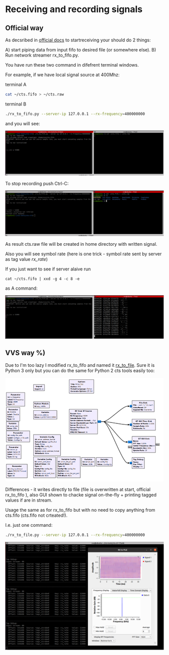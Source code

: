 # Receiving and recording signals

## Official way

As decsribed in [official docs](https://github.com/capturethesignal/cts-tools) to startreceiving your should do 2 things:

A) start piping data from input fifo to desired file (or somewhere else).
B) Run network streamer rx_to_fifo.py.

You have run these two command in difefrent terminal windows.

For example, if we have local signal source at 400Mhz:

terminal A

```bash
cat ~/cts.fifo > ~/cts.raw
```

terminal B
```bash
./rx_to_fifo.py --server-ip 127.0.0.1 --rx-frequency=400000000
```

and you will see:

![RX run](img/rx_start_0.png)

To stop recording push Ctrl-C:

![RX stop](img/rx_start_1.png)

As result cts.raw file will be created in home directory with written signal.

Also you will see symbol rate (here is one trick - symbol rate sent by server as tag value *rx_rate*)

If you just want to see if server alaive run
```
cat ~/cts.fifo | xxd -g 4 -c 8 -e
```
as A command:

![RX check](img/rx_start_2.png)


## VVS way %)

Due to I'm too lazy I modified rx_to_fifo and named it [rx_to_file](https://github.com/BlackVS/cts-tools.git). 
Sure it is Python 3 only but you can do the same for Python 2 cts tools easily too:

![RX to File](img/rx_to_file.png)

Differences - it writes directly to file (file is overwritten at start, official rx_to_fifo ), also GUI shown to chacke signal on-the-fly + printing tagged values if are in stream.

Usage the same as for rx_to_fifo but with no need to copy anything from cts.fifo (cts.fifo not crteated!).

I.e. just one command:

```bash
./rx_to_file.py --server-ip 127.0.0.1 --rx-frequency=400000000
```

![RX to File](img/rx_to_file_res.png)





